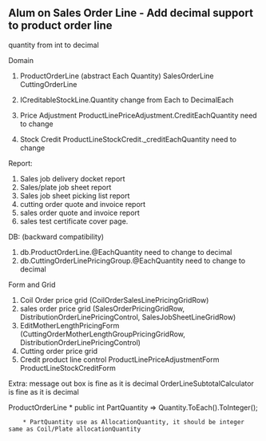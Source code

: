 ## Alum on Sales Order Line - Add decimal support to product order line

quantity from int to decimal

Domain
1. ProductOrderLine (abstract Each Quantity)
    SalesOrderLine
    CuttingOrderLine

2. ICreditableStockLine.Quantity change from Each to DecimalEach
3. Price Adjustment
ProductLinePriceAdjustment.CreditEachQuantity need to change
4. Stock Credit
ProductLineStockCredit._creditEachQuantity need to change

Report:
1. Sales job delivery docket report
2. Sales/plate job sheet report
3. Sales job sheet picking list report
4. cutting order quote and invoice report
5. sales order quote and invoice report
6. sales test certificate cover page.

DB: (backward compatibility)
1. db.ProductOrderLine.@EachQuantity need to change to decimal
2. db.CuttingOrderLinePricingGroup.@EachQuantity need to change to decimal

Form and Grid
1. Coil Order price grid (CoilOrderSalesLinePricingGridRow)
2. sales order price grid (SalesOrderPricingGridRow, DistributionOrderLinePricingControl, SalesJobSheetLineGridRow)
3. EditMotherLengthPricingForm (CuttingOrderMotherLengthGroupPricingGridRow, DistributionOrderLinePricingControl)
4. Cutting order price grid
5. Credit product line control
    ProductLinePriceAdjustmentForm
    ProductLineStockCreditForm



Extra:
message out box is fine as it is decimal
OrderLineSubtotalCalculator is fine as it is decimal


ProductOrderLine
        * public int PartQuantity => Quantity.ToEach().ToInteger();

        * PartQuantity use as AllocationQuantity, it should be integer same as Coil/Plate allocationQuantity

